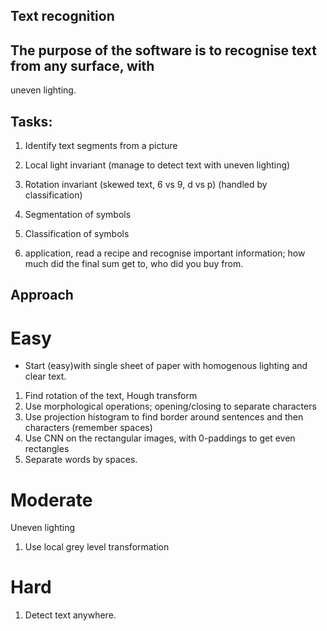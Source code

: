## Text recognition


## The purpose of the software is to recognise text from any surface, with
uneven lighting.

## Tasks:

1. Identify text segments from a picture
2. Local light invariant (manage to detect text with uneven lighting)
3. Rotation invariant (skewed text, 6 vs 9, d vs p) (handled by classification)
4. Segmentation of symbols
5. Classification of symbols

6. application, read a recipe and recognise important information; how much
did the final sum get to, who did you buy from.


## Approach

# Easy
- Start (easy)with single sheet of paper with homogenous lighting and clear text.
1. Find rotation of the text, Hough transform
2. Use morphological operations; opening/closing to separate characters
3. Use projection histogram to find border around sentences and then characters
    (remember spaces)
4. Use CNN on the rectangular images, with 0-paddings to get even rectangles
5. Separate words by spaces.

# Moderate
Uneven lighting

1. Use local grey level transformation


# Hard

1. Detect text anywhere.
